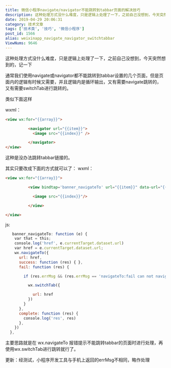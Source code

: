 ```yaml
---
title: 微信小程序navigate/navigator不能跳转到tabbar页面的解决技巧
description: 这种处理方式没什么难度，只是逻辑上处理了一下，之前自己没想到，今天突然想到的，记一下通常我们使用navigate或navigator都不能跳转到tabbar设置的几个页面，但是页面内的逻辑有时候又需要，并且逻辑内是循环输出，又有需要navigate跳转的，又有需要switchTab进行跳转的。类似下面这样wxml：<viewwx:for="{{array}}">        &nb
date: 2019-04-29 20:06:31
category: 技术文章
tags: ['技术类', '技巧', '微信小程序']
post_id: 1566
alias: weixinapp_navigate_navigator_switchtabbar
ViewNums: 9646
---
```


这种处理方式没什么难度，只是逻辑上处理了一下，之前自己没想到，今天突然想到的，记一下

通常我们使用navigate或navigator都不能跳转到tabbar设置的几个页面，但是页面内的逻辑有时候又需要，并且逻辑内是循环输出，又有需要navigate跳转的，又有需要switchTab进行跳转的。

类似下面这样

wxml：
```html
<view wx:for="{{array}}">

          <navigator url="{{item}}">
            <image src="{{index}}" />

          </navigator>
</view>
```
这种是没办法跳转tabbar链接的。

其实只要改成下面的方式就可以了：
wxml：
```html
<view wx:for="{{array}}">

          <view bindtap='banner_navigateTo' url="{{item}}" data-url="{{item}}">

            <image src="{{index}}"/>

          </view>

</view>
```
js:
```js
   banner_navigateTo: function (e) {
    var that = this;
    console.log('href', e.currentTarget.dataset.url)
    var href = e.currentTarget.dataset.url;
    wx.navigateTo({
      url: href,
      success: function (res) { },
      fail: function (res) {

        if (res.errMsg && (res.errMsg == 'navigateTo:fail can not navigateTo a tabbar page' || res.errMsg == 'navigateTo:fail can not navigate to a tabbar page') ) {

          wx.switchTab({

            url: href
          })
        }
      },
      complete: function (res) {
        console.log('res', res)
      },
    })
  },
```
主要思路就是在 wx.navigateTo 报错提示不能跳转tabbar的页面时进行处理，再使用wx.switchTab进行跳转就行了。

更新：经测试，小程序开发工具与手机上返回的errMsg不相同，略作处理

